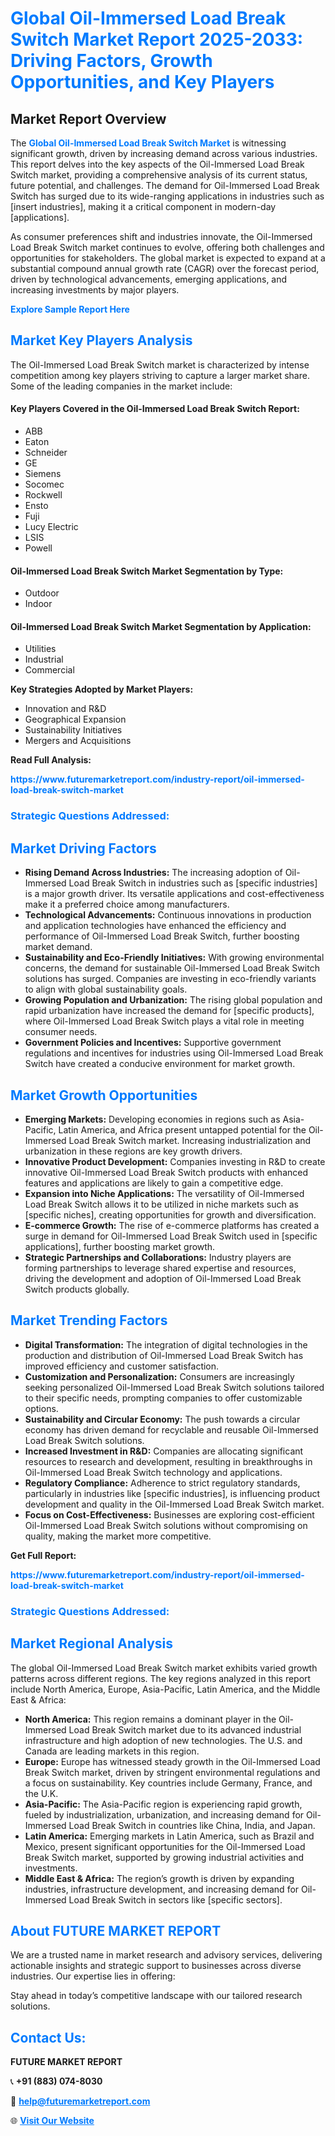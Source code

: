 <h1 style="color: #007BFF;">Global Oil-Immersed Load Break Switch Market Report 2025-2033: Driving Factors, Growth Opportunities, and Key Players</h1>

<section id="overview">
<h2>Market Report Overview</h2>
<p>The <a href="https://www.futuremarketreport.com/industry-report/oil-immersed-load-break-switch-market" style="color: #007BFF; text-decoration: none;"><strong>Global Oil-Immersed Load Break Switch Market</strong></a> is witnessing significant growth, driven by increasing demand across various industries. This report delves into the key aspects of the Oil-Immersed Load Break Switch market, providing a comprehensive analysis of its current status, future potential, and challenges. The demand for Oil-Immersed Load Break Switch has surged due to its wide-ranging applications in industries such as [insert industries], making it a critical component in modern-day [applications].</p>
<p>As consumer preferences shift and industries innovate, the Oil-Immersed Load Break Switch market continues to evolve, offering both challenges and opportunities for stakeholders. The global market is expected to expand at a substantial compound annual growth rate (CAGR) over the forecast period, driven by technological advancements, emerging applications, and increasing investments by major players.</p>
</section>

<section id="overview">
<p><a href="https://www.futuremarketreport.com/request-sample/reportId=54006" style="color: #007BFF; text-decoration: none;"><strong>Explore Sample Report Here</strong></a></p>
</section>

<section id="key-players">
<h2 style="color: #007BFF;">Market Key Players Analysis</h2>
<p>The Oil-Immersed Load Break Switch market is characterized by intense competition among key players striving to capture a larger market share. Some of the leading companies in the market include:</p>
<h4>Key Players Covered in the Oil-Immersed Load Break Switch Report:</h4>
<ul><li>ABB</li><li>Eaton</li><li>Schneider</li><li>GE</li><li>Siemens</li><li>Socomec</li><li>Rockwell</li><li>Ensto</li><li>Fuji</li><li>Lucy Electric</li><li>LSIS</li><li>Powell</li></ul>
<h4>Oil-Immersed Load Break Switch Market Segmentation by Type:</h4>
<ul><li>Outdoor</li><li>Indoor</li></ul>

<h4>Oil-Immersed Load Break Switch Market Segmentation by Application:</h4>
<ul><li>Utilities</li><li>Industrial</li><li>Commercial</li></ul>
<p><strong>Key Strategies Adopted by Market Players:</strong></p>
<ul>
<li>Innovation and R&D</li>
<li>Geographical Expansion</li>
<li>Sustainability Initiatives</li>
<li>Mergers and Acquisitions</li>
</ul>
</section>

<section>
<p><strong>Read Full Analysis: </strong></p><a href="https://www.futuremarketreport.com/industry-report/oil-immersed-load-break-switch-market" style="color: #007BFF; text-decoration: none;"><strong>https://www.futuremarketreport.com/industry-report/oil-immersed-load-break-switch-market</strong></a>
<h3 style="color: #007BFF;">Strategic Questions Addressed:</h3>
</section>

<section id="driving-factors">
<h2 style="color: #007BFF;">Market Driving Factors</h2>
<ul>
<li><strong>Rising Demand Across Industries:</strong> The increasing adoption of Oil-Immersed Load Break Switch in industries such as [specific industries] is a major growth driver. Its versatile applications and cost-effectiveness make it a preferred choice among manufacturers.</li>
<li><strong>Technological Advancements:</strong> Continuous innovations in production and application technologies have enhanced the efficiency and performance of Oil-Immersed Load Break Switch, further boosting market demand.</li>
<li><strong>Sustainability and Eco-Friendly Initiatives:</strong> With growing environmental concerns, the demand for sustainable Oil-Immersed Load Break Switch solutions has surged. Companies are investing in eco-friendly variants to align with global sustainability goals.</li>
<li><strong>Growing Population and Urbanization:</strong> The rising global population and rapid urbanization have increased the demand for [specific products], where Oil-Immersed Load Break Switch plays a vital role in meeting consumer needs.</li>
<li><strong>Government Policies and Incentives:</strong> Supportive government regulations and incentives for industries using Oil-Immersed Load Break Switch have created a conducive environment for market growth.</li>
</ul>
</section>

<section id="growth-opportunities">
<h2 style="color: #007BFF;">Market Growth Opportunities</h2>
<ul>
<li><strong>Emerging Markets:</strong> Developing economies in regions such as Asia-Pacific, Latin America, and Africa present untapped potential for the Oil-Immersed Load Break Switch market. Increasing industrialization and urbanization in these regions are key growth drivers.</li>
<li><strong>Innovative Product Development:</strong> Companies investing in R&D to create innovative Oil-Immersed Load Break Switch products with enhanced features and applications are likely to gain a competitive edge.</li>
<li><strong>Expansion into Niche Applications:</strong> The versatility of Oil-Immersed Load Break Switch allows it to be utilized in niche markets such as [specific niches], creating opportunities for growth and diversification.</li>
<li><strong>E-commerce Growth:</strong> The rise of e-commerce platforms has created a surge in demand for Oil-Immersed Load Break Switch used in [specific applications], further boosting market growth.</li>
<li><strong>Strategic Partnerships and Collaborations:</strong> Industry players are forming partnerships to leverage shared expertise and resources, driving the development and adoption of Oil-Immersed Load Break Switch products globally.</li>
</ul>
</section>

<section id="trending-factors">
<h2 style="color: #007BFF;">Market Trending Factors</h2>
<ul>
<li><strong>Digital Transformation:</strong> The integration of digital technologies in the production and distribution of Oil-Immersed Load Break Switch has improved efficiency and customer satisfaction.</li>
<li><strong>Customization and Personalization:</strong> Consumers are increasingly seeking personalized Oil-Immersed Load Break Switch solutions tailored to their specific needs, prompting companies to offer customizable options.</li>
<li><strong>Sustainability and Circular Economy:</strong> The push towards a circular economy has driven demand for recyclable and reusable Oil-Immersed Load Break Switch solutions.</li>
<li><strong>Increased Investment in R&D:</strong> Companies are allocating significant resources to research and development, resulting in breakthroughs in Oil-Immersed Load Break Switch technology and applications.</li>
<li><strong>Regulatory Compliance:</strong> Adherence to strict regulatory standards, particularly in industries like [specific industries], is influencing product development and quality in the Oil-Immersed Load Break Switch market.</li>
<li><strong>Focus on Cost-Effectiveness:</strong> Businesses are exploring cost-efficient Oil-Immersed Load Break Switch solutions without compromising on quality, making the market more competitive.</li>
</ul>
</section>

<section>
<p><strong>Get Full Report: </strong></p><a href="https://www.futuremarketreport.com/industry-report/oil-immersed-load-break-switch-market" style="color: #007BFF; text-decoration: none;"><strong>https://www.futuremarketreport.com/industry-report/oil-immersed-load-break-switch-market</strong></a>
<h3 style="color: #007BFF;">Strategic Questions Addressed:</h3>
</section>


<section id="regional-analysis">
<h2 style="color: #007BFF;">Market Regional Analysis</h2>
<p>The global Oil-Immersed Load Break Switch market exhibits varied growth patterns across different regions. The key regions analyzed in this report include North America, Europe, Asia-Pacific, Latin America, and the Middle East & Africa:</p>
<ul>
<li><strong>North America:</strong> This region remains a dominant player in the Oil-Immersed Load Break Switch market due to its advanced industrial infrastructure and high adoption of new technologies. The U.S. and Canada are leading markets in this region.</li>
<li><strong>Europe:</strong> Europe has witnessed steady growth in the Oil-Immersed Load Break Switch market, driven by stringent environmental regulations and a focus on sustainability. Key countries include Germany, France, and the U.K.</li>
<li><strong>Asia-Pacific:</strong> The Asia-Pacific region is experiencing rapid growth, fueled by industrialization, urbanization, and increasing demand for Oil-Immersed Load Break Switch in countries like China, India, and Japan.</li>
<li><strong>Latin America:</strong> Emerging markets in Latin America, such as Brazil and Mexico, present significant opportunities for the Oil-Immersed Load Break Switch market, supported by growing industrial activities and investments.</li>
<li><strong>Middle East & Africa:</strong> The region’s growth is driven by expanding industries, infrastructure development, and increasing demand for Oil-Immersed Load Break Switch in sectors like [specific sectors].</li>
</ul>
</section>

<footer>
<h2 style="color: #007BFF;">About FUTURE MARKET REPORT</h2>
<p>We are a trusted name in market research and advisory services, delivering actionable insights and strategic support to businesses across diverse industries. Our expertise lies in offering:</p>

<p>Stay ahead in today’s competitive landscape with our tailored research solutions.</p>

<h2 style="color: #007BFF;">Contact Us:</h2>
<p><strong>FUTURE MARKET REPORT</strong></p>
<p>📞 <strong>+91 (883) 074-8030</strong></p>
<p>📧 <strong><a href="mailto:help@futuremarketreport.com" style="color: #007BFF;">help@futuremarketreport.com</a></strong></p>
<p>🌐 <strong><a href="https://www.futuremarketreport.com/" style="color: #007BFF;">Visit Our Website</a></strong></p>
</footer>